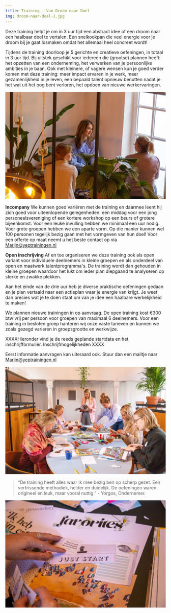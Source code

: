 ```yaml
---
title: Training - Van Droom naar Doel
img: droom-naar-doel-1.jpg
---
```

Deze training helpt je om in 3 uur tijd een abstract idee of een droom naar een haalbaar doel te vertalen. Een snelkookpan die veel energie voor je droom bij je gaat losmaken omdat het allemaal heel concreet wordt!

Tijdens de training doorloop je 5 gerichte en creatieve oefeningen, in totaal in 3 uur tijd. Bij uitstek geschikt voor iedereen die (grootse) plannen heeft: het opzetten van een onderneming, het verwerken van je persoonlijke ambities in je baan. Ook met kleinere, of vagere wensen kun je goed verder komen met deze training: meer impact ervaren in je werk, meer gezamenlijkheid in je leven, een bepaald talent opnieuw benutten nadat je het wat uit het oog bent verloren, het opdoen van nieuwe werkervaringen. 

![Droom naar Doel](./droom-naar-doel-2.jpg) 

**Incompany** We kunnen goed variëren met de training en daarmee leent hij zich goed voor uiteenlopende gelegenheden: een middag voor een jong personeelsvereniging of een kortere workshop op een beurs of grotere bijeenkomst. Voor een leuke invulling hebben we minimaal een uur nodig. Voor grote groepen hebben we een aparte vorm. Op die manier kunnen wel 100 personen tegelijk bezig gaan met het vormgeven van hun doel! Voor een offerte op maat neemt u het beste contact op via Marijn@yeptrainingen.nl 


**Open inschrijving** Af en toe organiseren we deze training ook als open variant voor individuele deelnemers in kleine groepen en als onderdeel van open en maatwerk talentprogramma's. De training wordt dan gehouden in kleine groepen waardoor het lukt om ieder plan diepgaand te analyseren op sterke en zwakke plekken. 


Aan het einde van de drie uur heb je diverse praktische oefeningen gedaan en je plan vertaald naar een actieplan waar je energie van krijgt. Je weet dan precies wat je te doen staat om van je idee een haalbare werkelijkheid te maken! 

We plannen nieuwe trainingen in op aanvraag. De open training kost €300 btw vrij per persoon voor groepen van maximaal 6 deelnemers. Voor een training in besloten groep hanteren wij onze vaste tarieven en kunnen we zoals gezegd varieren in groepsgrootte en werkwijze. 

XXXXHieronder vind je de reeds geplande startdata en het inschrijfformulier. Inschrijfmogelijkheden XXXX

Eerst informatie aanvragen kan uiteraard ook. Stuur dan een mailtje naar Marijn@yeptrainingen.nl 

![Droom naar Doel](./droom-naar-doel-1.jpg)

> “De training heeft alles waar ik mee bezig ben op scherp gezet. Een verfrissende methodiek, helder en duidelijk. De oefeningen waren origineel en leuk, maar vooral nuttig.” - Yorgos, Ondernemer.

![Droom naar Doel](./droom-naar-doel-3.jpg)